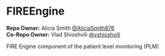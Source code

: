 # FIREEngine

**Repo Owner:** Alicia Smith [@AliciaSmith876](https://github.com/AliciaSmith876) </br>
**Co-Repo Owner:** Vlad Shioshvili [@vshioshvili](https://github.com/vshioshvili)  

FIRE Engine component of the patient level monitoring (PLM)
